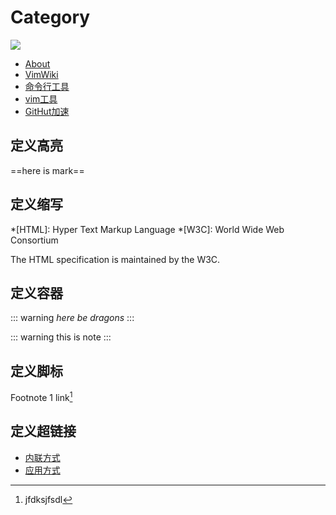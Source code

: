 # Category

![](http://placekitten.com/g/1200/400)

* [About](post/about.md)
* [VimWiki](post/VimWiki.md)
* [命令行工具](post/tools/cmd-tools.md)
* [vim工具](post/tools/vim-plugins.md)
* [GitHut加速](post/tools/9种提高GitHub国内访问速度的方案.md)

## 定义高亮

==here is mark==


## 定义缩写

*[HTML]: Hyper Text Markup Language
*[W3C]:  World Wide Web Consortium

The HTML specification
is maintained by the W3C.


## 定义容器

::: warning
*here be dragons*
:::


::: warning
this is note
:::

## 定义脚标

Footnote 1 link[^wms]

[^wms]: jfdksjfsdl


## 定义超链接

- [内联方式](http://www.baidu.com)
- [应用方式][link1]


[link1]: https://www.baidu.com


















































